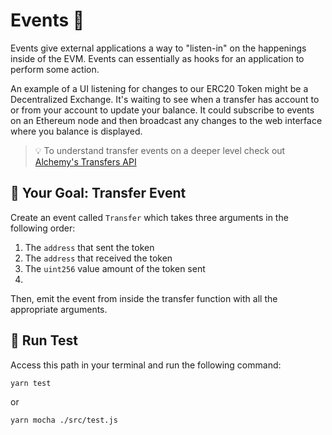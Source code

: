 # Events 📣

Events give external applications a way to "listen-in" on the happenings inside of the EVM. Events can essentially as hooks for an application to perform some action.

An example of a UI listening for changes to our ERC20 Token might be a Decentralized Exchange. It's waiting to see when a transfer has account to or from your account to update your balance. It could subscribe to events on an Ethereum node and then broadcast any changes to the web interface where you balance is displayed.

> 💡 To understand transfer events on a deeper level check out [Alchemy's Transfers API](https://docs.alchemy.com/reference/transfers-api-quickstart)

## 🏁 Your Goal: Transfer Event

Create an event called `Transfer` which takes three arguments in the following order:

1. The `address` that sent the token
2. The `address` that received the token
3. The `uint256` value amount of the token sent
4. 
Then, emit the event from inside the transfer function with all the appropriate arguments.

## 🧪 Run Test

Access this path in your terminal and run the following command:

```bash
yarn test
```

or

```bash
yarn mocha ./src/test.js
```
